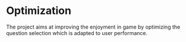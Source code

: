 # Optimization

The project aims at improving the enjoyment in game by optimizing the question selection which is adapted to user performance.







